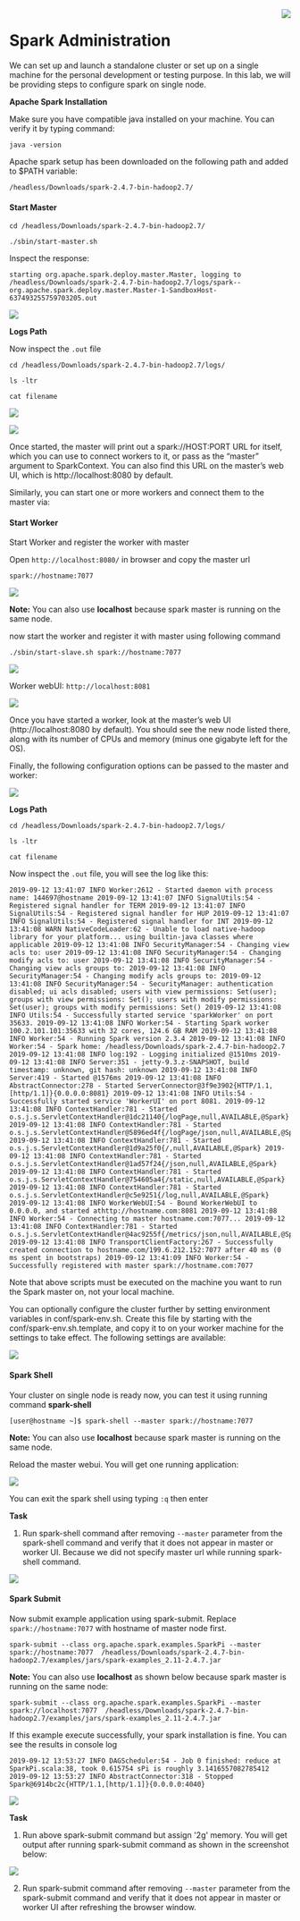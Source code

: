 <img align="right" src="../logo.png">


Spark Administration
=====================

We can set up and
launch a standalone cluster or set up on a single machine for the
personal development or testing purpose. In this lab, we will be
providing steps to configure spark on single node.


**Apache Spark Installation**

Make sure you have compatible java installed on your machine. You can verify it by typing command:

``` 
java -version
```

Apache spark setup has been downloaded on the following path and added to $PATH variable:

```
/headless/Downloads/spark-2.4.7-bin-hadoop2.7/
```


#### Start Master


```
cd /headless/Downloads/spark-2.4.7-bin-hadoop2.7/

./sbin/start-master.sh

```


Inspect the response:

``` 
starting org.apache.spark.deploy.master.Master, logging to /headless/Downloads/spark-2.4.7-bin-hadoop2.7/logs/spark--org.apache.spark.deploy.master.Master-1-SandboxHost-637493255759703205.out
```


![](../images/start1.png)



**Logs Path**

Now inspect the `.out` file


```
cd /headless/Downloads/spark-2.4.7-bin-hadoop2.7/logs/

ls -ltr

cat filename
```

![](../images/start9.png)


![](../images/start10.png)


Once started, the master will print out a spark://HOST:PORT URL for itself, which you can use to connect workers to it, or pass as the “master” argument to SparkContext. You can also find this URL on the master’s web UI, which is http://localhost:8080 by default.

Similarly, you can start one or more workers and connect them to the master via:


#### Start Worker

Start Worker and register the worker with master


Open `http://localhost:8080/` in browser and copy the master url


`spark://hostname:7077`


![](../images/start2.png)


**Note:** You can also use **localhost** because spark master is running on the same node.
 

now start the worker and register it with master using following command

`./sbin/start-slave.sh spark://hostname:7077`


![](../images/start3.png)


Worker webUI: `http://localhost:8081`

![](../images/start4.png)



Once you have started a worker, look at the master’s web UI (http://localhost:8080 by default). You should see the new node listed there, along with its number of CPUs and memory (minus one gigabyte left for the OS).

Finally, the following configuration options can be passed to the master and worker:


![](../images/start11.png)


**Logs Path**

```
cd /headless/Downloads/spark-2.4.7-bin-hadoop2.7/logs/

ls -ltr

cat filename
```


Now inspect the `.out` file, you will see the log like this:

```
2019-09-12 13:41:07 INFO Worker:2612 - Started daemon with process name: 144697@hostname 2019-09-12 13:41:07 INFO SignalUtils:54 - Registered signal handler for TERM 2019-09-12 13:41:07 INFO SignalUtils:54 - Registered signal handler for HUP 2019-09-12 13:41:07 INFO SignalUtils:54 - Registered signal handler for INT 2019-09-12 13:41:08 WARN NativeCodeLoader:62 - Unable to load native-hadoop library for your platform... using builtin-java classes where applicable 2019-09-12 13:41:08 INFO SecurityManager:54 - Changing view acls to: user 2019-09-12 13:41:08 INFO SecurityManager:54 - Changing modify acls to: user 2019-09-12 13:41:08 INFO SecurityManager:54 - Changing view acls groups to: 2019-09-12 13:41:08 INFO SecurityManager:54 - Changing modify acls groups to: 2019-09-12 13:41:08 INFO SecurityManager:54 - SecurityManager: authentication disabled; ui acls disabled; users with view permissions: Set(user); groups with view permissions: Set(); users with modify permissions: Set(user); groups with modify permissions: Set() 2019-09-12 13:41:08 INFO Utils:54 - Successfully started service 'sparkWorker' on port 35633. 2019-09-12 13:41:08 INFO Worker:54 - Starting Spark worker 100.2.101.101:35633 with 32 cores, 124.6 GB RAM 2019-09-12 13:41:08 INFO Worker:54 - Running Spark version 2.3.4 2019-09-12 13:41:08 INFO Worker:54 - Spark home: /headless/Downloads/spark-2.4.7-bin-hadoop2.7 2019-09-12 13:41:08 INFO log:192 - Logging initialized @1510ms 2019-09-12 13:41:08 INFO Server:351 - jetty-9.3.z-SNAPSHOT, build timestamp: unknown, git hash: unknown 2019-09-12 13:41:08 INFO Server:419 - Started @1576ms 2019-09-12 13:41:08 INFO AbstractConnector:278 - Started ServerConnector@3f9e3902{HTTP/1.1,[http/1.1]}{0.0.0.0:8081} 2019-09-12 13:41:08 INFO Utils:54 - Successfully started service 'WorkerUI' on port 8081. 2019-09-12 13:41:08 INFO ContextHandler:781 - Started o.s.j.s.ServletContextHandler@1dc21140{/logPage,null,AVAILABLE,@Spark} 2019-09-12 13:41:08 INFO ContextHandler:781 - Started o.s.j.s.ServletContextHandler@5896ed4f{/logPage/json,null,AVAILABLE,@Spark} 2019-09-12 13:41:08 INFO ContextHandler:781 - Started o.s.j.s.ServletContextHandler@1d9a25f0{/,null,AVAILABLE,@Spark} 2019-09-12 13:41:08 INFO ContextHandler:781 - Started o.s.j.s.ServletContextHandler@1ad57f24{/json,null,AVAILABLE,@Spark} 2019-09-12 13:41:08 INFO ContextHandler:781 - Started o.s.j.s.ServletContextHandler@754605a4{/static,null,AVAILABLE,@Spark} 2019-09-12 13:41:08 INFO ContextHandler:781 - Started o.s.j.s.ServletContextHandler@c5e9251{/log,null,AVAILABLE,@Spark} 2019-09-12 13:41:08 INFO WorkerWebUI:54 - Bound WorkerWebUI to 0.0.0.0, and started athttp://hostname.com:8081 2019-09-12 13:41:08 INFO Worker:54 - Connecting to master hostname.com:7077... 2019-09-12 13:41:08 INFO ContextHandler:781 - Started o.s.j.s.ServletContextHandler@4ac9255f{/metrics/json,null,AVAILABLE,@Spark} 2019-09-12 13:41:08 INFO TransportClientFactory:267 - Successfully created connection to hostname.com/199.6.212.152:7077 after 40 ms (0 ms spent in bootstraps) 2019-09-12 13:41:09 INFO Worker:54 - Successfully registered with master spark://hostname.com:7077
```



Note that above scripts must be executed on the machine you want to run the Spark master on, not your local machine.

You can optionally configure the cluster further by setting environment variables in conf/spark-env.sh. Create this file by starting with the conf/spark-env.sh.template, and copy it to on your worker machine for the settings to take effect. The following settings are available:

![](../images/start12.png)




#### Spark Shell

Your cluster on single node is ready now, you can test it using running command **spark-shell**

```
[user@hostname ~]$ spark-shell --master spark://hostname:7077
```

**Note:** You can also use **localhost** because spark master is running on the same node.
 

Reload the master webui. You will get one running application:

![](../images/start5.png)


You can exit the spark shell using typing `:q`  then enter


**Task**

1) Run spark-shell command after removing `--master` parameter from the spark-shell command and verify that it does not appear in master or worker UI. Because we did not specify master url while running spark-shell command.

![](../images/start6.png)






#### Spark Submit

Now submit example application using spark-submit. Replace `spark://hostname:7077` with hostname of master node first.


```
spark-submit --class org.apache.spark.examples.SparkPi --master spark://hostname:7077  /headless/Downloads/spark-2.4.7-bin-hadoop2.7/examples/jars/spark-examples_2.11-2.4.7.jar
```

**Note:** You can also use **localhost** as shown below because spark master is running on the same node:

```
spark-submit --class org.apache.spark.examples.SparkPi --master spark://localhost:7077  /headless/Downloads/spark-2.4.7-bin-hadoop2.7/examples/jars/spark-examples_2.11-2.4.7.jar
```

If this example execute successfully, your spark installation is fine. You can see the results in console log

```
2019-09-12 13:53:27 INFO DAGScheduler:54 - Job 0 finished: reduce at SparkPi.scala:38, took 0.615754 sPi is roughly 3.1416557082785412 2019-09-12 13:53:27 INFO AbstractConnector:318 - Stopped Spark@6914bc2c{HTTP/1.1,[http/1.1]}{0.0.0.0:4040}
```


![](../images/start7.png)


**Task**

1) Run above spark-submit command but assign '2g' memory. You will get output after running spark-submit command  as shown in the screenshot below:

![](../images/start8.png)

2) Run spark-submit command after removing `--master` parameter from the spark-submit command and verify that it does not appear in master or worker UI after refreshing the browser window.




